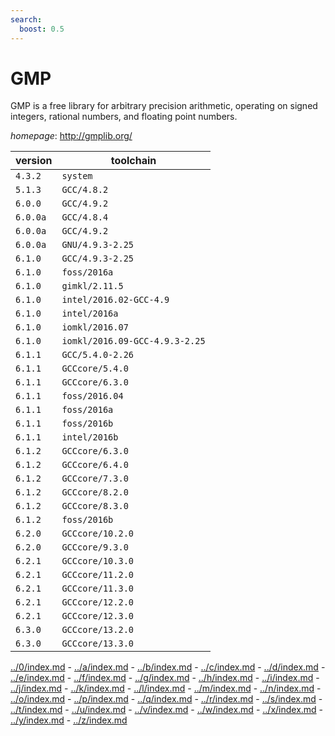 ```yaml
---
search:
  boost: 0.5
---
```

# GMP

GMP is a free library for arbitrary precision arithmetic,  operating on signed integers, rational numbers, and floating point numbers.

*homepage*: <http://gmplib.org/>

version | toolchain
--------|----------
``4.3.2`` | ``system``
``5.1.3`` | ``GCC/4.8.2``
``6.0.0`` | ``GCC/4.9.2``
``6.0.0a`` | ``GCC/4.8.4``
``6.0.0a`` | ``GCC/4.9.2``
``6.0.0a`` | ``GNU/4.9.3-2.25``
``6.1.0`` | ``GCC/4.9.3-2.25``
``6.1.0`` | ``foss/2016a``
``6.1.0`` | ``gimkl/2.11.5``
``6.1.0`` | ``intel/2016.02-GCC-4.9``
``6.1.0`` | ``intel/2016a``
``6.1.0`` | ``iomkl/2016.07``
``6.1.0`` | ``iomkl/2016.09-GCC-4.9.3-2.25``
``6.1.1`` | ``GCC/5.4.0-2.26``
``6.1.1`` | ``GCCcore/5.4.0``
``6.1.1`` | ``GCCcore/6.3.0``
``6.1.1`` | ``foss/2016.04``
``6.1.1`` | ``foss/2016a``
``6.1.1`` | ``foss/2016b``
``6.1.1`` | ``intel/2016b``
``6.1.2`` | ``GCCcore/6.3.0``
``6.1.2`` | ``GCCcore/6.4.0``
``6.1.2`` | ``GCCcore/7.3.0``
``6.1.2`` | ``GCCcore/8.2.0``
``6.1.2`` | ``GCCcore/8.3.0``
``6.1.2`` | ``foss/2016b``
``6.2.0`` | ``GCCcore/10.2.0``
``6.2.0`` | ``GCCcore/9.3.0``
``6.2.1`` | ``GCCcore/10.3.0``
``6.2.1`` | ``GCCcore/11.2.0``
``6.2.1`` | ``GCCcore/11.3.0``
``6.2.1`` | ``GCCcore/12.2.0``
``6.2.1`` | ``GCCcore/12.3.0``
``6.3.0`` | ``GCCcore/13.2.0``
``6.3.0`` | ``GCCcore/13.3.0``

[../0/index.md](0) - [../a/index.md](a) - [../b/index.md](b) - [../c/index.md](c) - [../d/index.md](d) - [../e/index.md](e) - [../f/index.md](f) - [../g/index.md](g) - [../h/index.md](h) - [../i/index.md](i) - [../j/index.md](j) - [../k/index.md](k) - [../l/index.md](l) - [../m/index.md](m) - [../n/index.md](n) - [../o/index.md](o) - [../p/index.md](p) - [../q/index.md](q) - [../r/index.md](r) - [../s/index.md](s) - [../t/index.md](t) - [../u/index.md](u) - [../v/index.md](v) - [../w/index.md](w) - [../x/index.md](x) - [../y/index.md](y) - [../z/index.md](z)

